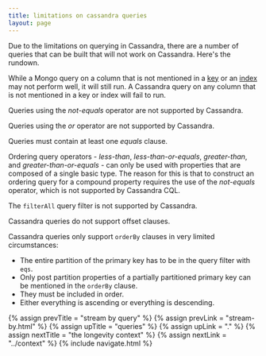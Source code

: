 ```yaml
---
title: limitations on cassandra queries
layout: page
---
```


Due to the limitations on querying in Cassandra, there are a number of
queries that can be built that will not work on Cassandra. Here's
the rundown.

While a Mongo query on a column that is not mentioned in a
[key](../ptype/keys.html) or an [index](../ptype/indexes.html)
may not perform well, it will still run. A Cassandra query on any
column that is not mentioned in a key or index will fail to run.

Queries using the _not-equals_ operator are not supported by Cassandra.

Queries using the _or_ operator are not supported by Cassandra.

Queries must contain at least one _equals_ clause.

Ordering query operators - _less-than_, _less-than-or-equals_,
_greater-than_, and _greater-than-or-equals_ - can only be used with
properties that are composed of a single basic type. The reason for
this is that to construct an ordering query for a compound property
requires the use of the _not-equals_ operator, which is not supported
by Cassandra CQL.

The `filterAll` query filter is not supported by Cassandra.

Cassandra queries do not support offset clauses.

Cassandra queries only support `orderBy` clauses in very limited
circumstances:

- The entire partition of the primary key has to be in the query filter with `eqs`.
- Only post partition properties of a partially partitioned primary key can be mentioned in the `orderBy` clause.
- They must be included in order.
- Either everything is ascending or everything is descending.

{% assign prevTitle = "stream by query" %}
{% assign prevLink  = "stream-by.html" %}
{% assign upTitle   = "queries" %}
{% assign upLink    = "." %}
{% assign nextTitle = "the longevity context" %}
{% assign nextLink  = "../context" %}
{% include navigate.html %}
